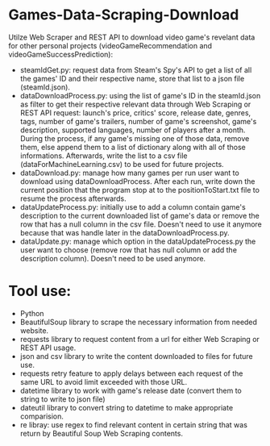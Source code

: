 # Games-Data-Scraping-Download
Utilze Web Scraper and REST API to download video game's revelant data for other personal projects (videoGameRecommendation and videoGameSuccessPrediction):
- steamIdGet.py: request data from Steam's Spy's API to get a list of all the games' ID and their respective name, store that list to a json file (steamId.json).
- dataDownloadProcess.py: using the list of game's ID in the steamId.json as filter to get their respective relevant data through Web Scraping or REST API request: launch's price, critics' score, release date, genres, tags, number of game's trailers, number of game's screenshot, game's description, supported languages, number of players after a month. During the process, if any game's missing one of those data, remove them, else append them to a list of dictionary along with all of those informations. Afterwards, write the list to a csv file (dataForMachineLearning.csv) to be used for future projects.
- dataDownload.py: manage how many games per run user want to download using dataDownloadProcess. After each run, write down the current position that the program stop at to the positionToStart.txt file to resume the process afterwards.
- dataUpdateProcess.py: initially use to add a column contain game's description to the current downloaded list of game's data or remove the row that has a null column in the csv file. Doesn't need to use it anymore because that was handle later in the dataDownloadProcess.py.
- dataUpdate.py: manage which option in the dataUpdateProcess.py the user want to choose (remove row that has null column or add the description column). Doesn't need to be used anymore. 

# Tool use:
- Python
- BeautifulSoup library to scrape the necessary information from needed website.
- requests library to request content from a url for either Web Scraping or REST API usage.
- json and csv library to write the content downloaded to files for future use.
- requests retry feature to apply delays between each request of the same URL to avoid limit exceeded with those URL.
- datetime library to work with game's release date (convert them to string to write to json file)
- dateutil library to convert string to datetime to make appropriate comparision.
- re libray: use regex to find relevant content in certain string that was return by Beautiful Soup Web Scraping contents.
